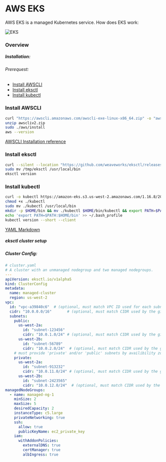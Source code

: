 # AWS EKS 
AWS EKS is a managed Kubernetes service.
How does EKS work:

![EKS](https://docs.aws.amazon.com/eks/latest/userguide/images/what-is-eks.png)
### Overview
##### Installation:
###### Prerequest:
  - [Install AWSCLI](#install-awscli)
  - [Install eksctl](#install-eksctl)
  - [Install kubectl](#install-kubectl)

### Install AWSCLI
``` sh
curl "https://awscli.amazonaws.com/awscli-exe-linux-x86_64.zip" -o "awscliv2.zip"
unzip awscliv2.zip
sudo ./aws/install
aws --version
```
[AWSCLI Installation reference](https://docs.aws.amazon.com/cli/latest/userguide/install-cliv2-linux.html)
### Install eksctl
```sh
curl --silent --location "https://github.com/weaveworks/eksctl/releases/latest/download/eksctl_$(uname -s)_amd64.tar.gz" | tar xz -C /tmp
sudo mv /tmp/eksctl /usr/local/bin
eksctl version
```

### Install kubectl
```sh
curl -o kubectl https://amazon-eks.s3.us-west-2.amazonaws.com/1.16.8/2020-04-16/bin/linux/amd64/kubectl
chmod +x ./kubectl
sudo mv ./kubectl /usr/local/bin
mkdir -p $HOME/bin && mv ./kubectl $HOME/bin/kubectl && export PATH=$PATH:$HOME/bin
echo 'export PATH=$PATH:$HOME/bin' >> ~/.bash_profile
kubectl version --short --client
```

[YAML Markdown](https://gist.github.com/jonschlinkert/5170877)

##### eksctl cluster setup

##### Cluster Config:
```yaml
# cluster.yaml
# A cluster with an unmanaged nodegroup and two managed nodegroups.
---
apiVersion: eksctl.io/v1alpha5
kind: ClusterConfig
metadata:
  name: managed-cluster
  region: us-west-2
vpc:
  id: "vpc-a39840c6"  # (optional, must match VPC ID used for each subnet below)
  cidr: "10.0.0.0/16"       # (optional, must match CIDR used by the given VPC)
  subnets:
    public:
      us-west-2a:
        id: "subnet-123456"
        cidr: "10.0.1.0/24" # (optional, must match CIDR used by the given subnet)
      us-west-2b:
        id: "subnet-56789"
        cidr: "10.0.2.0/24"  # (optional, must match CIDR used by the given subnet)
    # must provide 'private' and/or 'public' subnets by availibility zone as shown
    private:
      us-west-2a:
        id: "subnet-913232"
        cidr: "10.0.11.0/24" # (optional, must match CIDR used by the given subnet)
      us-west-2b:
        id: "subnet-2423565"
        cidr: "10.0.12.0/24"  # (optional, must match CIDR used by the given subnet)
managedNodeGroups:
  - name: managed-ng-1
    minSize: 2
    maxSize: 5
    desiredCapacity: 2
    instanceType: c5.large
    privateNetworking: true
    ssh:
      allow: true
      publicKeyName: ec2_private_key
    iam:
      withAddonPolicies:
        externalDNS: true
        certManager: true
        albIngress: true
```
